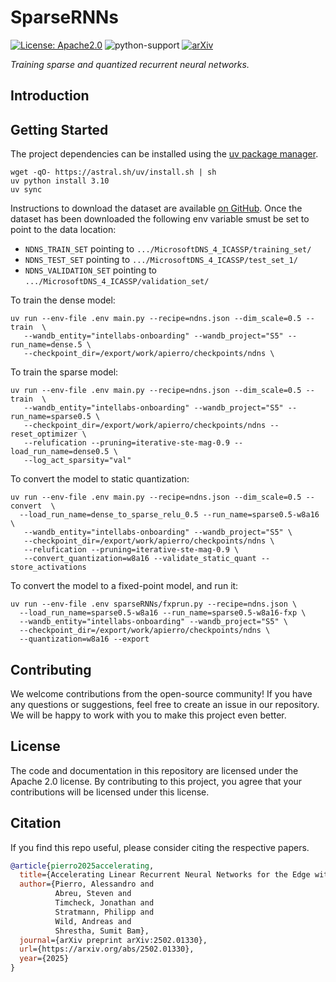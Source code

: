 # SparseRNNs

[![License: Apache2.0](https://img.shields.io/badge/License-Apache-yellow.svg)](https://opensource.org/licenses/apache-2-0)
![python-support](https://img.shields.io/badge/Python-3.10-3?logo=python)
[![arXiv](https://img.shields.io/badge/arXiv-2502.01330-b31b1b.svg)](https://arxiv.org/abs/2502.01330)

_Training sparse and quantized recurrent neural networks._

## Introduction

## Getting Started

The project dependencies can be installed using the [uv package manager](https://github.com/astral-sh/uv).

```console
wget -qO- https://astral.sh/uv/install.sh | sh
uv python install 3.10
uv sync
```

Instructions to download the dataset are available [on GitHub](https://github.com/IntelLabs/IntelNeuromorphicDNSChallenge). Once the dataset has been downloaded the following env variable smust be set to point to the data location:
- `NDNS_TRAIN_SET` pointing to `.../MicrosoftDNS_4_ICASSP/training_set/`
- `NDNS_TEST_SET` pointing to `.../MicrosoftDNS_4_ICASSP/test_set_1/`
- `NDNS_VALIDATION_SET` pointing to `.../MicrosoftDNS_4_ICASSP/validation_set/`

To train the dense model:

```console
uv run --env-file .env main.py --recipe=ndns.json --dim_scale=0.5 --train  \
   --wandb_entity="intellabs-onboarding" --wandb_project="S5" --run_name=dense.5 \
   --checkpoint_dir=/export/work/apierro/checkpoints/ndns \
```

To train the sparse model:

```console
uv run --env-file .env main.py --recipe=ndns.json --dim_scale=0.5 --train  \
   --wandb_entity="intellabs-onboarding" --wandb_project="S5" --run_name=sparse0.5 \
   --checkpoint_dir=/export/work/apierro/checkpoints/ndns --reset_optimizer \
   --relufication --pruning=iterative-ste-mag-0.9 --load_run_name=dense0.5 \
   --log_act_sparsity="val"
```

To convert the model to static quantization:

```console
uv run --env-file .env main.py --recipe=ndns.json --dim_scale=0.5 --convert  \
  --load_run_name=dense_to_sparse_relu_0.5 --run_name=sparse0.5-w8a16 \
   --wandb_entity="intellabs-onboarding" --wandb_project="S5" \
   --checkpoint_dir=/export/work/apierro/checkpoints/ndns \
   --relufication --pruning=iterative-ste-mag-0.9 \
   --convert_quantization=w8a16 --validate_static_quant --store_activations
```

To convert the model to a fixed-point model, and run it:

```console
uv run --env-file .env sparseRNNs/fxprun.py --recipe=ndns.json \
  --load_run_name=sparse0.5-w8a16 --run_name=sparse0.5-w8a16-fxp \
  --wandb_entity="intellabs-onboarding" --wandb_project="S5" \
  --checkpoint_dir=/export/work/apierro/checkpoints/ndns \
  --quantization=w8a16 --export
```


Contributing
------------

We welcome contributions from the open-source community! If you have any
questions or suggestions, feel free to create an issue in our
repository. We will be happy to work with you to make this project even
better.

License
-------

The code and documentation in this repository are licensed under the Apache 2.0
license. By contributing to this project, you agree that your
contributions will be licensed under this license.

Citation
--------
If you find this repo useful, please consider citing the respective papers.

```bibtex
@article{pierro2025accelerating,
  title={Accelerating Linear Recurrent Neural Networks for the Edge with Unstructured Sparsity},
  author={Pierro, Alessandro and
          Abreu, Steven and
          Timcheck, Jonathan and
          Stratmann, Philipp and
          Wild, Andreas and
          Shrestha, Sumit Bam},
  journal={arXiv preprint arXiv:2502.01330},
  url={https://arxiv.org/abs/2502.01330},
  year={2025}
}
```
